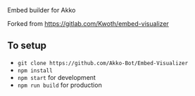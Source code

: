 Embed builder for Akko

Forked from https://gitlab.com/Kwoth/embed-visualizer

## To setup
- `git clone https://github.com/Akko-Bot/Embed-Visualizer`  
- `npm install`  
- `npm start` for development
- `npm run build` for production